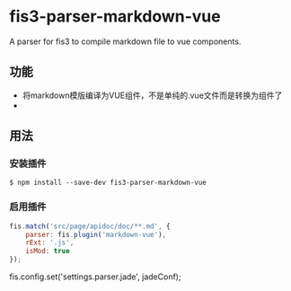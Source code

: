 fis3-parser-markdown-vue
===============

A parser for fis3 to compile markdown file to vue components.

## 功能

 - 将markdown模版编译为VUE组件，不是单纯的.vue文件而是转换为组件了
 - 

## 用法

### 安装插件

    $ npm install --save-dev fis3-parser-markdown-vue
 

### 启用插件

```javascript
fis.match('src/page/apidoc/doc/**.md', {
    parser: fis.plugin('markdown-vue'),
    rExt: '.js',
    isMod: true
});
```


fis.config.set('settings.parser.jade', jadeConf);
```